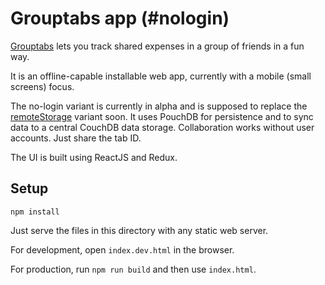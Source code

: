 # Grouptabs app (#nologin)

[Grouptabs](http://grouptabs.xmartin.de/) lets you track shared expenses in a group of friends in a fun way.

It is an offline-capable installable web app, currently with a mobile (small screens) focus.

The no-login variant is currently in alpha and is supposed to replace the [remoteStorage](http://remotestorage.io/) variant soon. It uses PouchDB for persistence and to sync data to a central CouchDB data storage. Collaboration works without user accounts. Just share the tab ID.

The UI is built using ReactJS and Redux.

## Setup

    npm install

Just serve the files in this directory with any static web server.

For development, open `index.dev.html` in the browser.

For production, run `npm run build` and then use `index.html`.
